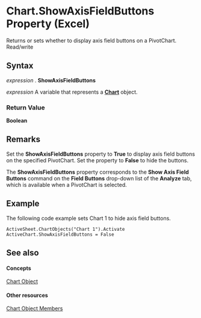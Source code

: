 
# Chart.ShowAxisFieldButtons Property (Excel)

Returns or sets whether to display axis field buttons on a PivotChart. Read/write


## Syntax

 _expression_ . **ShowAxisFieldButtons**

 _expression_ A variable that represents a **[Chart](179c32ce-49bd-6f36-ea12-89fb5443f3ea.md)** object.


### Return Value

 **Boolean**


## Remarks

Set the  **ShowAxisFieldButtons** property to **True** to display axis field buttons on the specified PivotChart. Set the property to **False** to hide the buttons.

The  **ShowAxisFieldButtons** property corresponds to the **Show Axis Field Buttons** command on the **Field Buttons** drop-down list of the **Analyze** tab, which is available when a PivotChart is selected.


## Example

The following code example sets Chart 1 to hide axis field buttons.


```
ActiveSheet.ChartObjects("Chart 1").Activate 
ActiveChart.ShowAxisFieldButtons = False
```


## See also


#### Concepts


[Chart Object](179c32ce-49bd-6f36-ea12-89fb5443f3ea.md)
#### Other resources


[Chart Object Members](a3f8ac44-02d6-6f3f-b5e0-23f4bd5d6baf.md)
